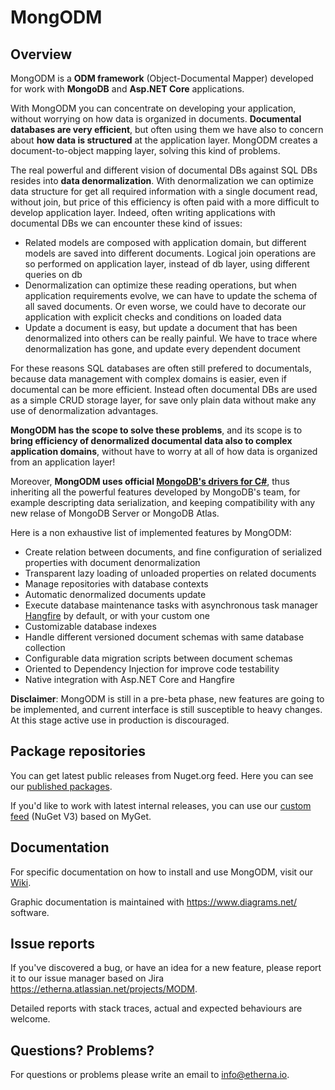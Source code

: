 ﻿MongODM
=========

## Overview

MongODM is a **ODM framework** (Object-Documental Mapper) developed for work with **MongoDB** and **Asp.NET Core** applications.

With MongODM you can concentrate on developing your application, without worrying on how data is organized in documents. **Documental databases are very efficient**, but often using them we have also to concern about **how data is structured** at the application layer. MongODM creates a document-to-object mapping layer, solving this kind of problems.

The real powerful and different vision of documental DBs against SQL DBs resides into **data denormalization**. With denormalization we can optimize data structure for get all required information with a single document read, without join, but price of this efficiency is often paid with a more difficult to develop application layer. Indeed, often writing applications with documental DBs we can encounter these kind of issues:

- Related models are composed with application domain, but different models are saved into different documents. Logical join operations are so performed on application layer, instead of db layer, using different queries on db
- Denormalization can optimize these reading operations, but when application requirements evolve, we can have to update the schema of all saved documents. Or even worse, we could have to decorate our application with explicit checks and conditions on loaded data
- Update a document is easy, but update a document that has been denormalized into others can be really painful. We have to trace where denormalization has gone, and update every dependent document

For these reasons SQL databases are often still prefered to documentals, because data management with complex domains is easier, even if documental can be more efficient. Instead often documental DBs are used as a simple CRUD storage layer, for save only plain data without make any use of denormalization advantages.

**MongODM has the scope to solve these problems**, and its scope is to **bring efficiency of denormalized documental data also to complex application domains**, without have to worry at all of how data is organized from an application layer!

Moreover, **MongODM uses official [MongoDB's drivers for C#](https://github.com/mongodb/mongo-csharp-driver)**, thus inheriting all the powerful features developed by MongoDB's team, for example descripting data serialization, and keeping compatibility with any new relase of MongoDB Server or MongoDB Atlas.

Here is a non exhaustive list of implemented features by MongODM:

- Create relation between documents, and fine configuration of serialized properties with document denormalization
- Transparent lazy loading of unloaded properties on related documents
- Manage repositories with database contexts
- Automatic denormalized documents update
- Execute database maintenance tasks with asynchronous task manager [Hangfire](https://www.hangfire.io/) by default, or with your custom one
- Customizable database indexes
- Handle different versioned document schemas with same database collection
- Configurable data migration scripts between document schemas
- Oriented to Dependency Injection for improve code testability
- Native integration with Asp.NET Core and Hangfire

**Disclaimer**: MongODM is still in a pre-beta phase, new features are going to be implemented, and current interface is still susceptible to heavy changes. At this stage active use in production is discouraged.

Package repositories
--------------------

You can get latest public releases from Nuget.org feed. Here you can see our [published packages](https://www.nuget.org/profiles/etherna).

If you'd like to work with latest internal releases, you can use our [custom feed](https://www.myget.org/F/etherna/api/v3/index.json) (NuGet V3) based on MyGet.

Documentation
-------------

For specific documentation on how to install and use MongODM, visit our [Wiki](https://github.com/Etherna/mongodm/wiki).

Graphic documentation is maintained with https://www.diagrams.net/ software.

Issue reports
-------------

If you've discovered a bug, or have an idea for a new feature, please report it to our issue manager based on Jira https://etherna.atlassian.net/projects/MODM.

Detailed reports with stack traces, actual and expected behaviours are welcome.

Questions? Problems?
---------------------

For questions or problems please write an email to [info@etherna.io](mailto:info@etherna.io).
